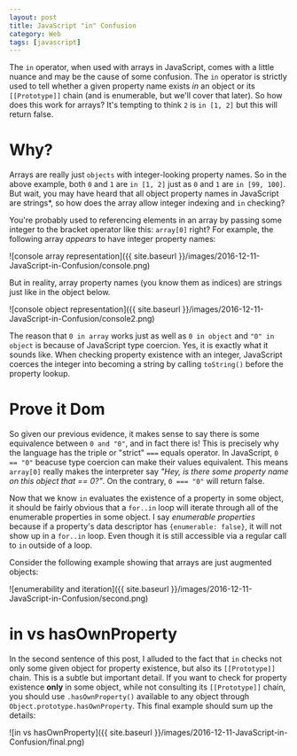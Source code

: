 ```yaml
---
layout: post
title: JavaScript "in" Confusion
category: Web
tags: [javascript]
---
```


The `in` operator, when used with arrays in JavaScript, comes with a little nuance and may
be the cause of some confusion. The `in` operator is strictly used to tell whether a given
property name exists *in* an object or its `[[Prototype]]` chain (and is enumerable, but
we'll cover that later). So how does this work for arrays? It's tempting to think `2` is
`in [1, 2]` but this will return false.

# Why?

Arrays are really just `objects` with integer-looking property names. So in the above example,
both `0` and `1` are `in [1, 2]` just as `0` and `1` are `in [99, 100]`. But wait, you may have
heard that all object property names in JavaScript are strings*, so how does the array allow
integer indexing and `in` checking?

You're probably used to referencing elements in an array by passing some integer to the bracket
operator like this: `array[0]` right? For example, the following array *appears* to have integer
property names:

![console array representation]({{ site.baseurl }}/images/2016-12-11-JavaScript-in-Confusion/console.png)

But in reality, array property names (you know them as indices) are strings just like in the object below.

![console object representation]({{ site.baseurl }}/images/2016-12-11-JavaScript-in-Confusion/console2.png)

The reason that `0 in array` works just as well as `0 in object` and `"0" in object` is because of
JavaScript type coercion. Yes, it is exactly what it sounds like. When checking property existence
with an integer, JavaScript coerces the integer into becoming a string by calling `toString()` before
the property lookup.

# Prove it Dom

So given our previous evidence, it makes sense to say there is some equivalence between `0 and "0"`,
and in fact there is! This is precisely why the language has the triple or "strict" `===` equals
operator. In JavaScript, `0 == "0"` beacuse type coercion can make their values equivalent. This
means `array[0]` really makes the interpreter say
*"Hey, is there some property name on this object that == 0?"*.
On the contrary, `0 === "0"` will return false.

Now that we know `in` evaluates the existence of a property in some object, it should be fairly
obvious that a `for..in` loop will iterate through all of the enumerable properties in some object.
I say *enumerable properties* because if a property's data descriptor has `{enumerable: false}`, it
will not show up in a `for..in` loop. Even though it is still accessible via a regular call to `in`
outside of a loop.

Consider the following example showing that arrays are just augmented objects:

![enumerability and iteration]({{ site.baseurl }}/images/2016-12-11-JavaScript-in-Confusion/second.png)

# in vs hasOwnProperty

In the second sentence of this post, I alluded to the fact that `in` checks not only some given
object for property existence, but also its `[[Prototype]]` chain. This is a subtle but important
detail. If you want to check for property existence **only** in some object, while not consulting
its `[[Prototype]]` chain, you should use `.hasOwnProperty()` available to any object through
`Object.prototype.hasOwnProperty`. This final example should sum up the details:

![in vs hasOwnProperty]({{ site.baseurl }}/images/2016-12-11-JavaScript-in-Confusion/final.png)
